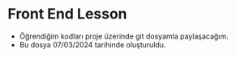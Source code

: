 # Front End Lesson
- Öğrendiğim kodları proje üzerinde git dosyamla paylaşacağım.
- Bu dosya 07/03/2024 tarihinde oluşturuldu.